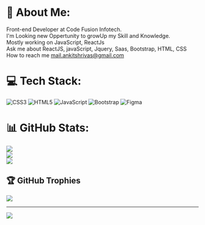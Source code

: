 # 💫 About Me:
Front-end Developer at Code Fusion Infotech.<br>I'm Looking new Oppertunity to growUp my Skill and Knowledge.<br>Mostly working on JavaScript, ReactJs<br>Ask me about ReactJS, javaScript, Jquery, Saas, Bootstrap, HTML, CSS <br>How to reach me mail.ankitshrivas@gmail.com<br>


# 💻 Tech Stack:
![CSS3](https://img.shields.io/badge/css3-%231572B6.svg?style=for-the-badge&logo=css3&logoColor=white) ![HTML5](https://img.shields.io/badge/html5-%23E34F26.svg?style=for-the-badge&logo=html5&logoColor=white) ![JavaScript](https://img.shields.io/badge/javascript-%23323330.svg?style=for-the-badge&logo=javascript&logoColor=%23F7DF1E) ![Bootstrap](https://img.shields.io/badge/bootstrap-%23563D7C.svg?style=for-the-badge&logo=bootstrap&logoColor=white) 	![Figma](https://img.shields.io/badge/figma-%23F24E1E.svg?style=for-the-badge&logo=figma&logoColor=white)
# 📊 GitHub Stats:
![](https://github-readme-stats.vercel.app/api?username=ankit-shrivas&theme=flag-india&hide_border=false&include_all_commits=false&count_private=false)<br/>
![](https://github-readme-streak-stats.herokuapp.com/?user=ankit-shrivas&theme=flag-india&hide_border=false)<br/>
![](https://github-readme-stats.vercel.app/api/top-langs/?username=ankit-shrivas&theme=flag-india&hide_border=false&include_all_commits=false&count_private=false&layout=compact)

## 🏆 GitHub Trophies
![](https://github-profile-trophy.vercel.app/?username=ankit-shrivas&theme=radical&no-frame=false&no-bg=true&margin-w=4)

---
[![](https://visitcount.itsvg.in/api?id=ankit-shrivas&icon=0&color=0)](https://visitcount.itsvg.in)

<!-- Proudly created with GPRM ( https://gprm.itsvg.in ) -->
